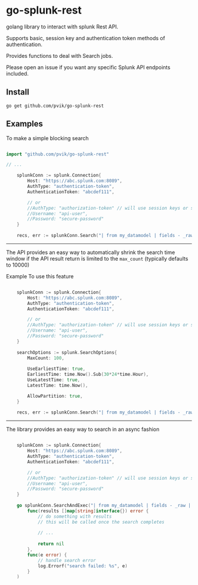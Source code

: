 # go-splunk-rest

golang library to interact with splunk Rest API.

Supports basic, session key and authentication token methods of authentication.

Provides functions to deal with Search jobs.

Please open an issue if you want any specific Splunk API endpoints included.

## Install 

``` 
go get github.com/pvik/go-splunk-rest 
```

## Examples

To make a simple blocking search 

```go

import "github.com/pvik/go-splunk-rest"

// ... 

	splunkConn := splunk.Connection{
		Host: "https://abc.splunk.com:8089",
		AuthType: "authentication-token",
		AuthenticationToken: "abcdef111",

		// or
		//AuthType: "authorization-token" // will use session keys or set this to "basic" for basic auth
		//Username: "api-user",
		//Password: "secure-password"
	}
	
	recs, err := splunkConn.Search("| from my_datamodel | fields - _raw | head 100", splunk.SearchOptions{})
```

---

The API provides an easy way to automatically shrink the search time window if the API result return is limited to the `max_count` (typically defaults to 10000) 

Example To use this feature

```go

	splunkConn := splunk.Connection{
		Host: "https://abc.splunk.com:8089",
		AuthType: "authentication-token",
		AuthenticationToken: "abcdef111",

		// or
		//AuthType: "authorization-token" // will use session keys or set this to "basic" for basic auth
		//Username: "api-user",
		//Password: "secure-password"
	}
	
	searchOptions := splunk.SearchOptions{
		MaxCount: 100,
		
		UseEarliestTime: true,
		EarliestTime: time.Now().Sub(30*24*time.Hour),
		UseLatestTime: true,
		LatestTime: time.Now(),

		AllowPartition: true,
	}
	
	recs, err := splunkConn.Search("| from my_datamodel | fields - _raw | head 100", searchOptions)
```

--- 

The library provides an easy way to search in an async fashion 

```go

	splunkConn := splunk.Connection{
		Host: "https://abc.splunk.com:8089",
		AuthType: "authentication-token",
		AuthenticationToken: "abcdef111",

		// or
		//AuthType: "authorization-token" // will use session keys or set this to "basic" for basic auth
		//Username: "api-user",
		//Password: "secure-password"
	}
	
	go splunkConn.SearchAndExec("| from my_datamodel | fields - _raw | head 100",  splunk.SearchOptions{},
		func(results []map[string]interface{}) error {
			// do something with results 
			// this will be called once the search completes 
			
			// ... 
			
			return nil 
		}, 
		func(e error) {
			// handle search error 
			log.Errorf("search failed: %s", e)
		}
	)
```
